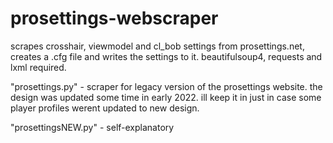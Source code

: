 # prosettings-webscraper
scrapes crosshair, viewmodel and cl_bob settings from prosettings.net, creates a .cfg file and writes the settings to it.
beautifulsoup4, requests and lxml required.

"prosettings.py" - scraper for legacy version of the prosettings website. the design was updated some time in early 2022. ill keep it in just in case some player profiles werent updated to new design.


"prosettingsNEW.py" - self-explanatory
